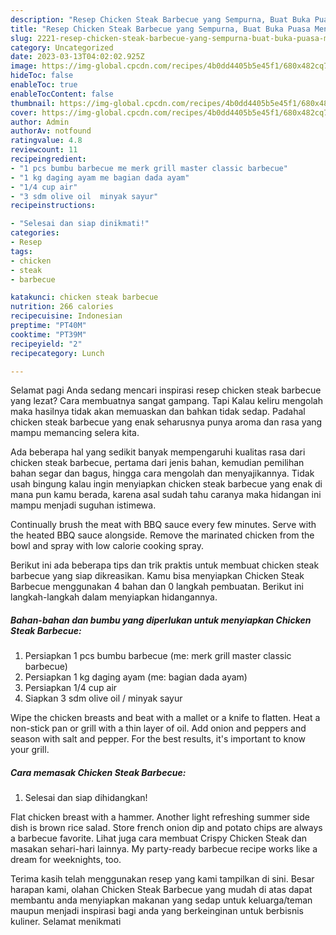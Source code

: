 ```yaml
---
description: "Resep Chicken Steak Barbecue yang Sempurna, Buat Buka Puasa Menggugah Selera"
title: "Resep Chicken Steak Barbecue yang Sempurna, Buat Buka Puasa Menggugah Selera"
slug: 2221-resep-chicken-steak-barbecue-yang-sempurna-buat-buka-puasa-menggugah-selera
category: Uncategorized
date: 2023-03-13T04:02:02.925Z
image: https://img-global.cpcdn.com/recipes/4b0dd4405b5e45f1/680x482cq70/chicken-steak-barbecue-foto-resep-utama.jpg
hideToc: false
enableToc: true
enableTocContent: false
thumbnail: https://img-global.cpcdn.com/recipes/4b0dd4405b5e45f1/680x482cq70/chicken-steak-barbecue-foto-resep-utama.jpg
cover: https://img-global.cpcdn.com/recipes/4b0dd4405b5e45f1/680x482cq70/chicken-steak-barbecue-foto-resep-utama.jpg
author: Admin
authorAv: notfound
ratingvalue: 4.8
reviewcount: 11
recipeingredient:
- "1 pcs bumbu barbecue me merk grill master classic barbecue"
- "1 kg daging ayam me bagian dada ayam"
- "1/4 cup air"
- "3 sdm olive oil  minyak sayur"
recipeinstructions:

- "Selesai dan siap dinikmati!"
categories:
- Resep
tags:
- chicken
- steak
- barbecue

katakunci: chicken steak barbecue 
nutrition: 266 calories
recipecuisine: Indonesian
preptime: "PT40M"
cooktime: "PT39M"
recipeyield: "2"
recipecategory: Lunch

---
```



Selamat pagi Anda sedang mencari inspirasi resep chicken steak barbecue yang lezat? Cara membuatnya sangat gampang. Tapi Kalau keliru mengolah maka hasilnya tidak akan memuaskan dan bahkan tidak sedap. Padahal chicken steak barbecue yang enak seharusnya punya aroma dan rasa yang mampu memancing selera kita.


Ada beberapa hal yang sedikit banyak mempengaruhi kualitas rasa dari chicken steak barbecue, pertama dari jenis bahan, kemudian pemilihan bahan segar dan bagus, hingga cara mengolah dan menyajikannya. Tidak usah bingung kalau ingin menyiapkan chicken steak barbecue yang enak di mana pun kamu berada, karena asal sudah tahu caranya maka hidangan ini mampu menjadi suguhan istimewa.

Continually brush the meat with BBQ sauce every few minutes. Serve with the heated BBQ sauce alongside. Remove the marinated chicken from the bowl and spray with low calorie cooking spray.


Berikut ini ada beberapa tips dan trik praktis untuk membuat chicken steak barbecue yang siap dikreasikan. Kamu bisa menyiapkan Chicken Steak Barbecue menggunakan 4 bahan dan 0 langkah pembuatan. Berikut ini langkah-langkah dalam menyiapkan hidangannya.

<!--inarticleads1-->

##### Bahan-bahan dan bumbu yang diperlukan untuk menyiapkan Chicken Steak Barbecue:

1. Persiapkan 1 pcs bumbu barbecue (me: merk grill master classic barbecue)
1. Persiapkan 1 kg daging ayam (me: bagian dada ayam)
1. Persiapkan 1/4 cup air
1. Siapkan 3 sdm olive oil / minyak sayur


Wipe the chicken breasts and beat with a mallet or a knife to flatten. Heat a non-stick pan or grill with a thin layer of oil. Add onion and peppers and season with salt and pepper. For the best results, it&#39;s important to know your grill. 

<!--inarticleads2-->

##### Cara memasak Chicken Steak Barbecue:


1. Selesai dan siap dihidangkan!

Flat chicken breast with a hammer. Another light refreshing summer side dish is brown rice salad. Store french onion dip and potato chips are always a barbecue favorite. Lihat juga cara membuat Crispy Chicken Steak dan masakan sehari-hari lainnya. My party-ready barbecue recipe works like a dream for weeknights, too. 

Terima kasih telah menggunakan resep yang kami tampilkan di sini. Besar harapan kami, olahan Chicken Steak Barbecue yang mudah di atas dapat membantu anda menyiapkan makanan yang sedap untuk keluarga/teman maupun menjadi inspirasi bagi anda yang berkeinginan untuk berbisnis kuliner. Selamat menikmati
